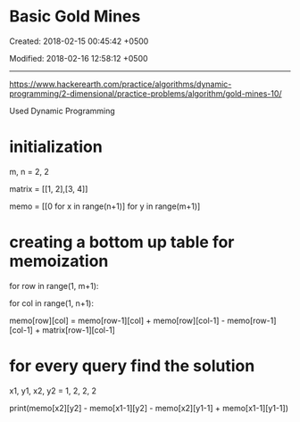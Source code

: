 # Basic Gold Mines

Created: 2018-02-15 00:45:42 +0500

Modified: 2018-02-16 12:58:12 +0500

---

<https://www.hackerearth.com/practice/algorithms/dynamic-programming/2-dimensional/practice-problems/algorithm/gold-mines-10/>



Used Dynamic Programming



# initialization

m, n = 2, 2

matrix = [[1, 2],[3, 4]]

memo = [[0 for x in range(n+1)] for y in range(m+1)]



# creating a bottom up table for memoization

for row in range(1, m+1):

for col in range(1, n+1):

memo[row][col] = memo[row-1][col] + memo[row][col-1] - memo[row-1][col-1] + matrix[row-1][col-1]



# for every query find the solution

x1, y1, x2, y2 = 1, 2, 2, 2

print(memo[x2][y2] - memo[x1-1][y2] - memo[x2][y1-1] + memo[x1-1][y1-1])


